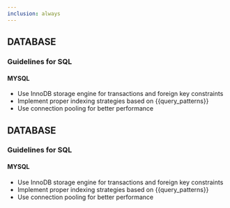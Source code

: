```yaml
---
inclusion: always
---
```


## DATABASE

### Guidelines for SQL

#### MYSQL

- Use InnoDB storage engine for transactions and foreign key constraints
- Implement proper indexing strategies based on {{query_patterns}}
- Use connection pooling for better performance

## DATABASE

### Guidelines for SQL

#### MYSQL

- Use InnoDB storage engine for transactions and foreign key constraints
- Implement proper indexing strategies based on {{query_patterns}}
- Use connection pooling for better performance

